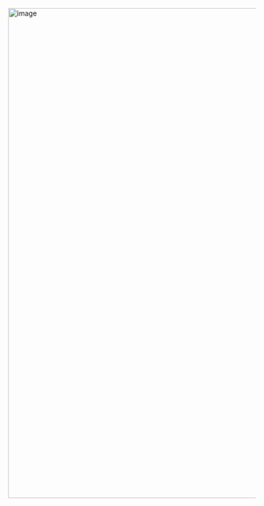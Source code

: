 <img width="998" alt="image" src="https://github.com/mingzzi96/js-deep-dive-study/assets/134386378/187821ce-afdc-4df0-84eb-28f9d9e0cd52">
